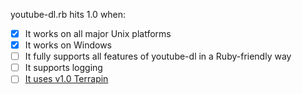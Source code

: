 youtube-dl.rb hits 1.0 when:

* [x] It works on all major Unix platforms
* [x] It works on Windows
* [ ] It fully supports all features of youtube-dl in a Ruby-friendly way
* [ ] It supports logging
* [ ] [It uses v1.0 Terrapin](https://github.com/thoughtbot/terrapin/blob/master/GOALS)
